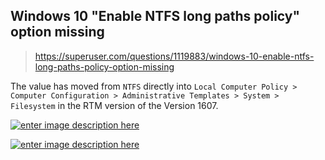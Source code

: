 ## Windows 10 "Enable NTFS long paths policy" option missing

> https://superuser.com/questions/1119883/windows-10-enable-ntfs-long-paths-policy-option-missing



The value has moved from `NTFS` directly into `Local Computer Policy > Computer Configuration > Administrative Templates > System > Filesystem` in the RTM version of the Version 1607.

[![enter image description here](https://i.stack.imgur.com/lJkOV.png)](https://i.stack.imgur.com/lJkOV.png)

[![enter image description here](https://i.stack.imgur.com/z8peQ.png)](https://i.stack.imgur.com/z8peQ.png)




 